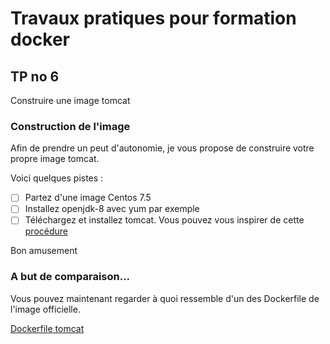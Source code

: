 # Travaux pratiques pour formation docker

## TP no 6
Construire une image tomcat

### Construction de l'image
Afin de prendre un peut d'autonomie, je vous propose de construire votre propre image tomcat.

Voici quelques pistes :
- [ ] Partez d'une image Centos 7.5
- [ ] Installez openjdk-8 avec yum par exemple
- [ ] Téléchargez et installez tomcat. Vous pouvez vous inspirer de cette [procédure](https://www.digitalocean.com/community/tutorials/how-to-install-apache-tomcat-8-on-ubuntu-16-04)

Bon amusement


### A but de comparaison...
Vous pouvez maintenant regarder à quoi ressemble d'un des Dockerfile de l'image officielle.

[Dockerfile tomcat](https://github.com/docker-library/tomcat/blob/master/8.5/jdk8/openjdk/Dockerfile)

